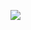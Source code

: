 ![](https://media.discordapp.net/attachments/1269047070631923773/1300116884406014082/image.png?ex=671fabb4&is=671e5a34&hm=fd09ba6fc618f5c27f634567fdbb9c92daadbe849f18a65722d6802252366713&=&format=webp&quality=lossless&width=1043&height=574)
